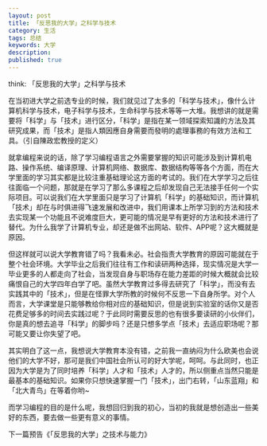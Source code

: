 ```yaml
---
layout: post
title: 「反思我的大学」之科学与技术
category: 生活
tags: 总结
keywords: 大学
description: 
published: true
---
```


think: 「反思我的大学」之科学与技术

在当初进大学之前选专业的时候，我们就见过了太多的「科学与技术」，像什么计算机科学与技术，电子科学与技术，生命科学与技术等等一大堆。我想讲的就是需要将「科学」与「技术」进行区分，「科学」是指在某一领域探索知識的方法及其研究成果，而「技术」是指人類因應自身需要而發明的處理事務的有效方法和工具。（引自陳政宏教授的定义）

就拿编程来说的话，除了学习编程语言之外需要掌握的知识可能涉及到计算机电路、操作系统、编译原理、计算机网络、数据库、数据结构等等各个方面，而在大学里面的学习其实都是比较注重基础理论这方面的考试的。我们在大学学习之后往往面临一个问题，那就是在学习了那么多课程之后却发现自己无法接手任何一个实际项目。可以说我们在大学里面只是学习了计算机「科学」的基础知识，而计算机「技术」却在与时俱进得飞速发展和改进中，我们用课本上所学习到的方法和技术去实现某一个功能且不说难度巨大，更可能的情况是早有更好的方法和技术进行了替代。为什么我学了计算机专业，却还是做不出网站、软件、APP呢？这大概就是原因。

但这样就可以说大学教育错了吗？我看未必。社会指责大学教育的原因可能就在于整个社会环境。大学毕业之后我们往往有工作和读研两种选择，现实情况是大学一毕业更多的人都走向了社会，当发现自身与职场存在能力差距的时候大概就会比较痛恨自己的大学四年白学了吧。虽然大学教育过多得去研究了「科学」，而没有去实践其中的「技术」，但是在怪罪大学所教的时候何不反思一下自身所学。对个人而言，大学课堂是只能够教给你相对应的基础知识，但是说到实验室的话你又是否花费足够多的时间去实践过呢？于此同时需要反思的也有很多要读研的小伙伴们，你是真的想去追寻「科学」的脚步吗？还是只想多学点「技术」去适应职场呢？那可能又要让你失望了吧。

其实明白了这一点，我想说大学教育本没有错，之前我一直纳闷为什么欧美也会说他们的大学不好，那可是我们中国社会所认可的好大学呢，呵呵。与此同时，也正因为大学是为了同时培养「科学」人才和「技术」人才的，所以侧重点当然只能是最基本的基础知识。如果你只想快速掌握一门「技术」，出门右转，「山东蓝翔」和「北大青鸟」在等着你哟~

而学习编程的目的是什么呢，我想回归到我的初心，当初的我就是想创造出一些美好的东西，要去做一些更有意义的事情。

下一篇预告《「反思我的大学」之技术与能力》
